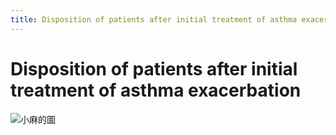 ```yaml
---
title: Disposition of patients after initial treatment of asthma exacerbation
---
```

# Disposition of patients after initial treatment of asthma exacerbation

![小麻的圖](https://i.imgur.com/yydjTkx.png)
